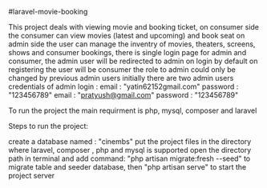 #laravel-movie-booking

This project deals with viewing movie and booking ticket,
on consumer side the consumer can view movies (latest and upcoming) and book seat 
on admin side the user can manage the inventry of movies, theaters, screens, shows and consumer bookings, 
there is single login page for admin and consumer, the admin user will be redirected to admin on login
by default on registering the user will be consumer the role to admin could only be changed by previous admin users
initially there are two admin users
credentials of admin login :
email : "yatin62152gmail.com"  password : "123456789"
email : "pratyush@gmail.com"   password : "123456789"





To run the project the main requirment is php, mysql, composer and laravel

Steps to run the project: 

create a database named : "cinembs"
put the project files in the directory where laravel, composer , php and mysql is supported
open the directory path in terminal and add command:
"php artisan migrate:fresh --seed"
to migrate table and seeder database, then
"php artisan serve"
to start the project server

